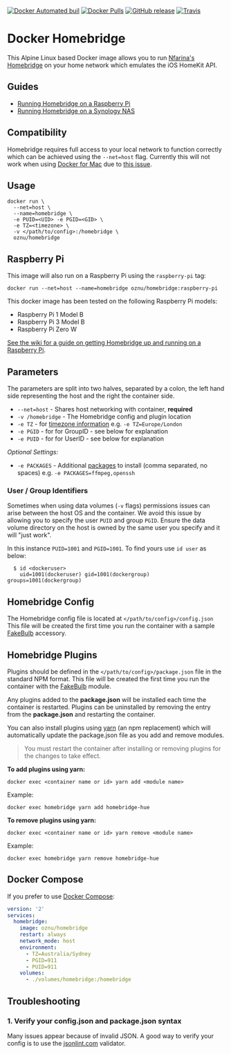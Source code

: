 
 [![Docker Automated buil](https://img.shields.io/docker/automated/oznu/homebridge.svg)](https://hub.docker.com/r/oznu/homebridge/) [![Docker Pulls](https://img.shields.io/docker/pulls/oznu/homebridge.svg)](https://hub.docker.com/r/oznu/homebridge/) [![GitHub release](https://img.shields.io/github/release/oznu/docker-homebridge.svg)](https://github.com/oznu/docker-homebridge) [![Travis](https://img.shields.io/travis/oznu/docker-homebridge.svg)](https://travis-ci.org/oznu/docker-homebridge)

# Docker Homebridge

This Alpine Linux based Docker image allows you to run [Nfarina's](https://github.com/nfarina) [Homebridge](https://github.com/nfarina/homebridge) on your home network which emulates the iOS HomeKit API.

## Guides

- [Running Homebridge on a Raspberry Pi](https://github.com/oznu/docker-homebridge/wiki/Homebridge-on-Raspberry-Pi)
- [Running Homebridge on a Synology NAS](https://github.com/oznu/docker-homebridge/wiki/Homebridge-on-Synology)

## Compatibility

Homebridge requires full access to your local network to function correctly which can be achieved using the ```--net=host``` flag.
Currently this will not work when using [Docker for Mac](https://docs.docker.com/docker-for-mac/) due to [this issue](https://github.com/docker/for-mac/issues/68).

## Usage

```shell
docker run \
  --net=host \
  --name=homebridge \
  -e PUID=<UID> -e PGID=<GID> \
  -e TZ=<timezone> \
  -v </path/to/config>:/homebridge \
  oznu/homebridge
```

## Raspberry Pi

This image will also run on a Raspberry Pi using the ```raspberry-pi``` tag:

```
docker run --net=host --name=homebridge oznu/homebridge:raspberry-pi
```

This docker image has been tested on the following Raspberry Pi models:

* Raspberry Pi 1 Model B
* Raspberry Pi 3 Model B
* Raspberry Pi Zero W

[See the wiki for a guide on getting Homebridge up and running on a Raspberry Pi](https://github.com/oznu/docker-homebridge/wiki/Homebridge-on-Raspberry-Pi).

## Parameters

The parameters are split into two halves, separated by a colon, the left hand side representing the host and the right the container side.

* `--net=host` - Shares host networking with container, **required**
* `-v /homebridge` - The Homebridge config and plugin location
* `-e TZ` - for [timezone information](https://en.wikipedia.org/wiki/List_of_tz_database_time_zones) e.g. `-e TZ=Europe/London`
* `-e PGID` - for for GroupID - see below for explanation
* `-e PUID` - for for UserID - see below for explanation

*Optional Settings:*

* `-e PACKAGES` - Additional [packages](https://pkgs.alpinelinux.org/packages) to install (comma separated, no spaces) e.g. `-e PACKAGES=ffmpeg,openssh`

### User / Group Identifiers

Sometimes when using data volumes (`-v` flags) permissions issues can arise between the host OS and the container. We avoid this issue by allowing you to specify the user `PUID` and group `PGID`. Ensure the data volume directory on the host is owned by the same user you specify and it will "just work".

In this instance `PUID=1001` and `PGID=1001`. To find yours use `id user` as below:

```
  $ id <dockeruser>
    uid=1001(dockeruser) gid=1001(dockergroup) groups=1001(dockergroup)
```

## Homebridge Config

The Homebridge config file is located at ```</path/to/config>/config.json```
This file will be created the first time you run the container with a sample [FakeBulb](https://www.npmjs.com/package/homebridge-fakebulb) accessory.

## Homebridge Plugins

Plugins should be defined in the ```</path/to/config>/package.json``` file in the standard NPM format.
This file will be created the first time you run the container with the [FakeBulb](https://www.npmjs.com/package/homebridge-fakebulb) module.

Any plugins added to the **package.json** will be installed each time the container is restarted.
Plugins can be uninstalled by removing the entry from the **package.json** and restarting the container.

You can also install plugins using [yarn](https://yarnpkg.com) (an npm replacement) which will automatically update the package.json file as you add and remove modules.

> You must restart the container after installing or removing plugins for the changes to take effect.

**To add plugins using yarn:**

```
docker exec <container name or id> yarn add <module name>
```

Example:

```
docker exec homebridge yarn add homebridge-hue
```

**To remove plugins using yarn:**

```
docker exec <container name or id> yarn remove <module name>
```

Example:

```
docker exec homebridge yarn remove homebridge-hue
```


## Docker Compose

If you prefer to use [Docker Compose](https://docs.docker.com/compose/):

```yml
version: '2'
services:
  homebridge:
    image: oznu/homebridge
    restart: always
    network_mode: host
    environment:
      - TZ=Australia/Sydney
      - PGID=911
      - PUID=911
    volumes:
      - ./volumes/homebridge:/homebridge
```

## Troubleshooting

### 1. Verify your config.json and package.json syntax

Many issues appear because of invalid JSON. A good way to verify your config is to use the [jsonlint.com](http://jsonlint.com/) validator.
